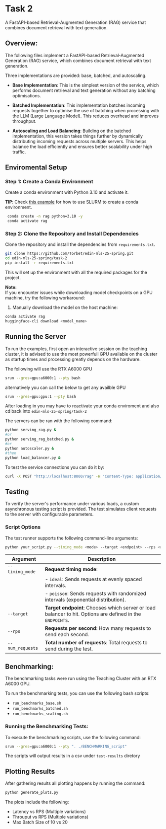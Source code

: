 # Task 2
A FastAPI-based Retrieval-Augmented Generation (RAG) service that combines document retrieval with text generation.

## Overview:
The following files implement a FastAPI-based Retrieval-Augmented Generation (RAG) service, which combines document retrieval with text generation.

Three implementations are provided: base, batched, and autoscaling.

- **Base Implementation**: This is the simplest version of the service, which performs document retrieval and text generation without any batching optimisations.

- **Batched Implementation**: This implementation batches incoming requests together to optimise the use of batching when processing with the LLM (Large Language Model). This reduces overhead and improves throughput.

- **Autoscaling and Load Balancing**: Building on the batched implementation, this version takes things further by dynamically distributing incoming requests across multiple servers. This helps balance the load efficiently and ensures better scalability under high traffic.

## Enviromental Setup
### Step 1: Create a Conda Environment

Create a conda environment with Python 3.10 and activate it.

   **TIP**: Check [this example](https://github.com/ServerlessLLM/ServerlessLLM/blob/main/docs/stable/getting_started/slurm_setup.md) for how to use SLURM to create a conda environment.

```bash
 conda create -n rag python=3.10 -y
 conda activate rag
```
### Step 2: Clone the Repository and Install Dependencies
Clone the repository and install the dependencies from ```requirements.txt```.

```bash
git clone https://github.com/Torbet/edin-mls-25-spring.git
cd edin-mls-25-spring/task-2
pip install -r requirements.txt
```
This will set up the environment with all the required packages for the project.

**Note:**  
If you encounter issues while downloading model checkpoints on a GPU machine, try the following workaround:  

1. Manually download the model on the host machine:  

```bash
conda activate rag
huggingface-cli download <model_name>
```

## Running the Server

To run the examples, first open an interactive session on the teaching cluster, it is advised to use the most powerfull GPU available on the cluster as startup times and processing greatly depends on the hardware.

The following will use the RTX A6000 GPU
```bash
srun --gres=gpu:a6000:1 --pty bash
```
alternatively you can call the below to get any availble GPU
```bash
srun --gres=gpu:gpu:1 --pty bash
```
After loading in you may have to reactivate your conda enviroment and also cd back into ```edin-mls-25-spring/task-2```

The servers can be ran with the following command:

```bash
python serving_rag.py &
#or
python serving_rag_batched.py &
#or
python autoscaler.py &
#then
python load_balancer.py &
```
To test the service connections you can do it by:

```bash
curl -X POST "http://localhost:8000/rag" -H "Content-Type: application/json" -d '{"query": "Which animals can hover in the air?"}'
```

## Testing

To verify the server's performance under various loads, a custom asynchronous testing script is provided. The test simulates client requests to the server with configurable parameters.

### Script Options

The test runner supports the following command-line arguments:

```bash
python your_script.py --timing_mode <mode> --target <endpoint> --rps <rate> --num_requests <count>
```

| Argument         | Description                                                                                                 |
|------------------|-------------------------------------------------------------------------------------------------------------|
| `--timing_mode`  | **Request timing mode**:                                                                                     |
|                  | - `ideal`: Sends requests at evenly spaced intervals.                                                       |
|                  | - `poisson`: Sends requests with randomized intervals (exponential distribution).                           |
| `--target`       | **Target endpoint**: Chooses which server or load balancer to hit. Options are defined in the `ENDPOINTS`. |
| `--rps`          | **Requests per second**: How many requests to send each second.                                             |
| `--num_requests` | **Total number of requests**: Total requests to send during the test.                                       |



## Benchmarking:

The benchmarking tasks were run using the Teaching Cluster with an RTX A6000 GPU.

To run the benchmarking tests, you can use the following bash scripts:

- `run_benchmarks_base.sh`
- `run_benchmarks_batched.sh`
- `run_benchmarks_scaling.sh`

### Running the Benchmarking Tests:

To execute the benchmarking scripts, use the following command:

```bash
srun --gres=gpu:a6000:1 --pty ". ./BENCHMARKING_script"
```

The scripts will output results in a csv under ```test-results``` diretory

## Plotting Results
After gathering results all plotting happens by running the command:
```bash
python generate_plots.py
```

The plots include the following:
  - Latency vs RPS (Multiple variations)
  - Throuput vs RPS (Multiple variations)
  - Max Batch Size of 10 vs 20
    






